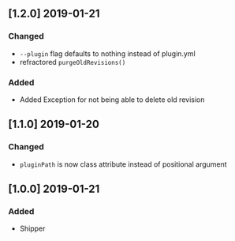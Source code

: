 ## [1.2.0] 2019-01-21

### Changed
- `--plugin` flag defaults to nothing instead of plugin.yml
- refractored `purgeOldRevisions()`

### Added
- Added Exception for not being able to delete old revision

## [1.1.0] 2019-01-20

### Changed
- `pluginPath` is now class attribute instead of positional argument

## [1.0.0] 2019-01-21

### Added
- Shipper